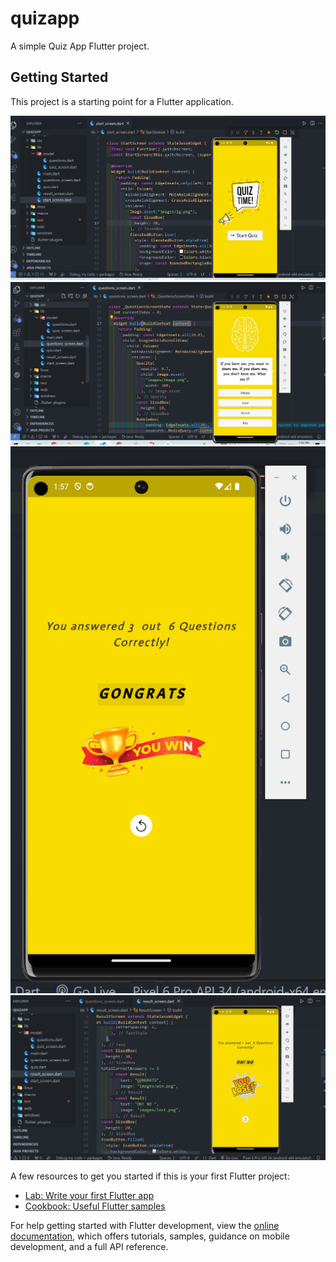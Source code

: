 # quizapp

A simple Quiz App Flutter project.

## Getting Started

This project is a starting point for a Flutter application.

![image1](images/screenshots/first_page.png)
![image2](images/screenshots/questionspage.png)
![image3](images/screenshots/winpage.png)
![image4](images/screenshots/losepage.png)


A few resources to get you started if this is your first Flutter project:

- [Lab: Write your first Flutter app](https://docs.flutter.dev/get-started/codelab)
- [Cookbook: Useful Flutter samples](https://docs.flutter.dev/cookbook)

For help getting started with Flutter development, view the
[online documentation](https://docs.flutter.dev/), which offers tutorials,
samples, guidance on mobile development, and a full API reference.
